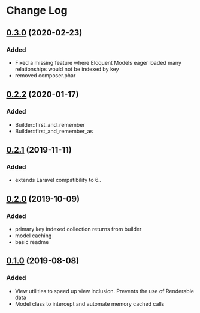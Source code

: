 # Change Log

## [0.3.0](https://github.com/khwadj/laravel-classes/tree/0.3.0) (2020-02-23)
### Added
- Fixed a missing feature where Eloquent Models eager loaded many relationships would not be indexed by key
- removed composer.phar

## [0.2.2](https://github.com/khwadj/laravel-classes/tree/0.2.2) (2020-01-17)
### Added
- Builder::first_and_remember
- Builder::first_and_remember_as

## [0.2.1](https://github.com/khwadj/laravel-classes/tree/0.2.1) (2019-11-11)
### Added
- extends Laravel compatibility to 6.*.*

## [0.2.0](https://github.com/khwadj/laravel-classes/tree/0.2.0) (2019-10-09)
### Added
- primary key indexed collection returns from builder
- model caching
- basic readme

## [0.1.0](https://github.com/khwadj/laravel-classes/tree/0.1.0) (2019-08-08)
### Added
- View utilities to speed up view inclusion. Prevents the use of Renderable data
- Model class to intercept and automate memory cached calls